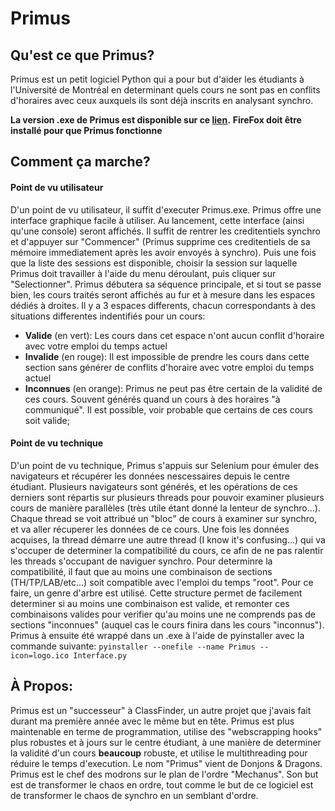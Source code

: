 # Primus

## Qu'est ce que Primus?
Primus est un petit logiciel Python qui a pour but d'aider les étudiants à l'Université de Montréal en determinant quels cours ne sont pas en conflits d'horaires avec ceux auxquels ils sont déjà inscrits en analysant synchro.

**La version .exe de Primus est disponible sur ce [lien](https://drive.google.com/file/d/1CXgFEWL1gPFTJxtJu-YBXjaYgFTrHAlK/view?usp=sharing).**
**FireFox doit être installé pour que Primus fonctionne**

## Comment ça marche?
#### Point de vu utilisateur
D'un point de vu utilisateur, il suffit d'executer Primus.exe. Primus offre une interface graphique facile à utiliser. Au lancement, cette interface (ainsi qu'une console) seront affichés. Il suffit de rentrer les creditentiels synchro et d'appuyer sur "Commencer" (Primus supprime ces creditentiels de sa mémoire immediatement après les avoir envoyés à synchro). Puis une fois que la liste des sessions est disponible, choisir la session sur laquelle Primus doit travailler à l'aide du menu déroulant, puis cliquer sur "Selectionner". Primus débutera sa séquence principale, et si tout se passe bien, les cours traités seront affichés au fur et à mesure dans les espaces dédiés à droites. Il y a 3 espaces differents, chacun correspondants à des situations differentes indentifiés pour un cours:
- **Valide** (en vert): Les cours dans cet espace n'ont aucun conflit d'horaire avec votre emploi du temps actuel
- **Invalide** (en rouge): Il est impossible de prendre les cours dans cette section sans générer de conflits d'horaire avec votre emploi du temps actuel
- **Inconnues** (en orange): Primus ne peut pas être certain de la validité de ces cours. Souvent générés quand un cours à des horaires "à communiqué". Il est possible, voir probable que certains de ces cours soit valide;

#### Point de vu technique
D'un point de vu technique, Primus s'appuis sur Selenium pour émuler des navigateurs et récupérer les données nescessaires depuis le centre étudiant. Plusieurs navigateurs sont générés, et les opérations de ces derniers sont répartis sur plusieurs threads pour pouvoir examiner plusieurs cours de manière parallèles (très utile étant donné la lenteur de synchro...). Chaque thread se voit attribué un "bloc" de cours à examiner sur synchro, et va aller récuperer les données de ce cours. Une fois les données acquises, la thread démarre une autre thread (I know it's confusing...) qui va s'occuper de determiner la compatibilité du cours, ce afin de ne pas ralentir les threads s'occupant de naviguer synchro. Pour determinre la compatibilité, il faut que au moins une combinaison de sections (TH/TP/LAB/etc...) soit compatible avec l'emploi du temps "root". Pour ce faire, un genre d'arbre est utilisé. Cette structure permet de facilement determiner si au moins une combinaison est valide, et remonter ces combinaisons valides pour verifier qu'au moins une ne comprends pas de sections "inconnues" (auquel cas le cours finira dans les cours "inconnus"). Primus à ensuite été wrappé dans un .exe à l'aide de pyinstaller avec la commande suivante: `pyinstaller --onefile --name Primus --icon=logo.ico Interface.py`

## À Propos:
Primus est un "successeur" à ClassFinder, un autre projet que j'avais fait durant ma première année avec le même but en tête. Primus est plus maintenable en terme de programmation, utilise des "webscrapping hooks" plus robustes et à jours sur le centre étudiant, à une manière de determiner la validité d'un cours **beaucoup** robuste, et utilise le multithreading pour réduire le temps d'execution.
Le nom "Primus" vient de Donjons & Dragons. Primus est le chef des modrons sur le plan de l'ordre "Mechanus". Son but est de transformer le chaos en ordre, tout comme le but de ce logiciel est de transformer le chaos de synchro en un semblant d'ordre.
